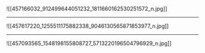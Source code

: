 ![[457166032_912499644051232_1811660162530251572_n.jpg]]
___
![[457617220_1255511175882338_9046130565871853977_n.jpg]]
___
![[457093565_1548198155808727_5713220196504796929_n.jpg]]
